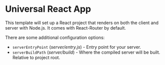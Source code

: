 # Universal React App

This template will set up a React project that renders on both the client and server with Node.js.
It comes with React-Router by default.

There are some additional configuration options:

-   `serverEntryPoint` (_server/entry.js_) - Entry point for your server.
-   `serverBuildPath` (_server/build_) - Where the compiled server will be built. Relative to project root.
